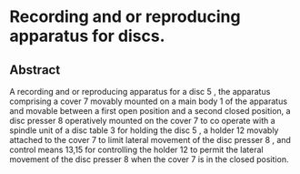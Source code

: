 # Recording and or reproducing apparatus for discs.

## Abstract
A recording and or reproducing apparatus for a disc 5 , the apparatus comprising a cover 7 movably mounted on a main body 1 of the apparatus and movable between a first open position and a second closed position, a disc presser 8 operatively mounted on the cover 7 to co operate with a spindle unit of a disc table 3 for holding the disc 5 , a holder 12 movably attached to the cover 7 to limit lateral movement of the disc presser 8 , and control means 13,15 for controlling the holder 12 to permit the lateral movement of the disc presser 8 when the cover 7 is in the closed position.